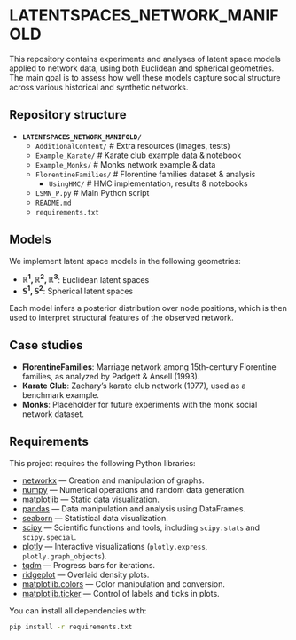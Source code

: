 # LATENTSPACES_NETWORK_MANIFOLD

This repository contains experiments and analyses of latent space models applied to network data, using both Euclidean and spherical geometries. The main goal is to assess how well these models capture social structure across various historical and synthetic networks.

## Repository structure

- **`LATENTSPACES_NETWORK_MANIFOLD/`**
  - `AdditionalContent/` # Extra resources (images, tests)
  - `Example_Karate/` # Karate club example data & notebook
  - `Example_Monks/` # Monks network example & data
  - `FlorentineFamilies/` # Florentine families dataset & analysis
    - `UsingHMC/` # HMC implementation, results & notebooks
  - `LSMN_P.py` # Main Python script
  - `README.md`
  - `requirements.txt`

## Models

We implement latent space models in the following geometries:

- **$\mathbb{R}^1, \mathbb{R}^2, \mathbb{R}^3$**: Euclidean latent spaces
- **$\mathbb{S}^1, \mathbb{S}^2$**: Spherical latent spaces

Each model infers a posterior distribution over node positions, which is then used to interpret structural features of the observed network.

## Case studies

- **FlorentineFamilies**: Marriage network among 15th-century Florentine families, as analyzed by Padgett & Ansell (1993).
- **Karate Club**: Zachary’s karate club network (1977), used as a benchmark example.
- **Monks**: Placeholder for future experiments with the monk social network dataset.

## Requirements

This project requires the following Python libraries:

- [networkx](https://networkx.org/) — Creation and manipulation of graphs.
- [numpy](https://numpy.org/) — Numerical operations and random data generation.
- [matplotlib](https://matplotlib.org/) — Static data visualization.
- [pandas](https://pandas.pydata.org/) — Data manipulation and analysis using DataFrames.
- [seaborn](https://seaborn.pydata.org/) — Statistical data visualization.
- [scipy](https://scipy.org/) — Scientific functions and tools, including `scipy.stats` and `scipy.special`.
- [plotly](https://plotly.com/python/) — Interactive visualizations (`plotly.express`, `plotly.graph_objects`).
- [tqdm](https://tqdm.github.io/) — Progress bars for iterations.
- [ridgeplot](https://pypi.org/project/ridgeplot/) — Overlaid density plots.
- [matplotlib.colors](https://matplotlib.org/stable/api/colors_api.html) — Color manipulation and conversion.
- [matplotlib.ticker](https://matplotlib.org/stable/api/ticker_api.html) — Control of labels and ticks in plots.

You can install all dependencies with:

```bash
pip install -r requirements.txt